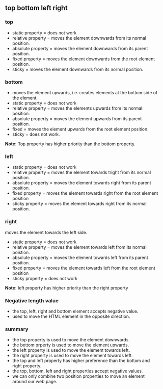 ## top bottom left right

### top
* static property = does not work
* relative property = moves the element downwards from its normal position.
* absolute property = moves the element downwards from its parent position.
* fixed property = moves the element downwards from the root element position.
* sticky = moves the element downwards from its normal position.

### bottom
* moves the element upwards, i.e. creates elements at the bottom side of the element.
* static property = does not work
* relative property = moves the elements upwards from its normal position.
* absolute property = moves the element upwards from its parent position.
* fixed = moves the element upwards from the root element position.
* sticky = does not work.

**Note:** Top property has higher priority than the bottom property.

### left
* static property = does not work
* relative property = moves the element towards tright from its normal position.
* absolute property = moves the element towards right from its parent position.
* fixed property = moves the element towards right from the root element position
* sticky property = moves the element towards right from its normal position.

### right
moves the element towards the left side.
* static property = does not work
* relative property = moves the element towards left from its normal poistion.
* absolute property = moves the element towards left from its parent position.
* fixed property = moves the element towards left from the root element position
* sticky property = does not work

**Note:** left property has higher priority than the right property

### Negative length value
* the top, left, right and bottom element accepts negative value.
* used to move the HTML element in the opposite direction.


### summary
* the top property is used to move the element downwards.
* the bottom prperty is used to move the element upwards.
* the left property is used to move the element towards left.
* the right property is used to move the element towards left.
* the top and left property has higher preference than the bottom and right property.
* the top, bottom, left and right properties accept negative values.
* we can only combine two position properties to move an element around our web page.
